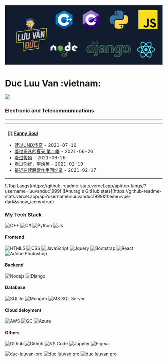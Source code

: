 ![Top banner](/top_banner.png)

<h1 align="left">Duc Luu Van :vietnam:</h1> 

![](https://komarev.com/ghpvc/?username=luuvanduc1999&style=flat-square)

<h3 align="left">Electronic and Telecommunications</h3>

---
<table>
<tr>
<td valign="top" width="50%">

#### 🤾‍♂️ <a href="https://www.douban.com/people/tangwei93/" target="_blank">Funny Soul</a>

<!-- douban starts -->
* <a href='https://book.douban.com/subject/35292726/' target='_blank'>读过UNIX传奇</a> - 2021-07-10
* <a href='http://movie.douban.com/subject/34660591/' target='_blank'>看过乐队的夏天 第二季</a> - 2021-06-26
* <a href='http://movie.douban.com/subject/27148168/' target='_blank'>看过赘婿</a> - 2021-06-26
* <a href='http://movie.douban.com/subject/34841067/' target='_blank'>看过你好，李焕英</a> - 2021-02-19
* <a href='https://book.douban.com/subject/6974582/' target='_blank'>最近在读股票作手回忆录</a> - 2021-02-17
<!-- douban ends -->

</td>
</tr>
</table>
![Top Langs](https://github-readme-stats.vercel.app/api/top-langs/?username=luuvanduc1999)   ![Anurag's GitHub stats](https://github-readme-stats.vercel.app/api?username=luuvanduc1999&theme=vue-dark&show_icons=true)

### My Tech Stack
![C++](https://img.shields.io/badge/C%2B%2B-00599C?style=for-the-badge&logo=c%2B%2B&logoColor=white)
![C#](https://img.shields.io/badge/C%23-239120?style=for-the-badge&logo=c-sharp&logoColor=white)
![Python](https://img.shields.io/badge/Python-3776AB?style=for-the-badge&logo=python&logoColor=white)
![Js](https://img.shields.io/badge/JavaScript-F7DF1E?style=for-the-badge&logo=javascript&logoColor=black)

#### Frontend
![HTML5](https://img.shields.io/badge/HTML-239120?style=for-the-badge&logo=html5&logoColor=white)
![CSS](https://img.shields.io/badge/CSS-239120?&style=for-the-badge&logo=css3&logoColor=white)
![JavaScript](https://img.shields.io/badge/JavaScript-F7DF1E?style=for-the-badge&logo=javascript&logoColor=black)
![Jquery](https://img.shields.io/badge/jQuery-0769AD?style=for-the-badge&logo=jquery&logoColor=white)
![Bootstrap](https://img.shields.io/badge/Bootstrap-563D7C?style=for-the-badge&logo=bootstrap&logoColor=white)
![React](https://img.shields.io/badge/React-20232A?style=for-the-badge&logo=react&logoColor=61DAF)
![Adobe Photoshop](http://img.shields.io/badge/-Abode%20Photoshop-26C9FF?style=for-the-badge&logo=adobe-photoshop&logoColor=ffffff)

#### Backend
![Nodejs](https://img.shields.io/badge/Node.js-43853D?style=for-the-badge&logo=node.js&logoColor=white)
![Django](https://img.shields.io/badge/Django-092E20?style=for-the-badge&logo=django&logoColor=white)

#### Database
![SQLite](https://img.shields.io/badge/SQLite-07405E?style=for-the-badge&logo=sqlite&logoColor=white)
![Mongdb](https://img.shields.io/badge/MongoDB-4EA94B?style=for-the-badge&logo=mongodb&logoColor=white)
![MS SQL Server](http://img.shields.io/badge/-MS%20SQL%20Server-CC2927?style=for-the-badge&logo=microsoft-sql-server&logoColor=ffffff)

#### Cloud deloyment 
![AWS](https://img.shields.io/badge/Amazon_AWS-232F3E?style=for-the-badge&logo=amazon-aws&logoColor=white)
![GC](https://img.shields.io/badge/Google_Cloud-4285F4?style=for-the-badge&logo=google-cloud&logoColor=white)
![Azure](https://img.shields.io/badge/Microsoft_Azure-0089D6?style=for-the-badge&logo=microsoft-azure&logoColor=white)

#### Others
![Github](https://img.shields.io/badge/Git-100000?style=for-the-badge&logo=git&logoColor=white)
![Github](https://img.shields.io/badge/GitHub-100000?style=for-the-badge&logo=github&logoColor=white)
![VS Code](http://img.shields.io/badge/-VS%20Code-0078d7?style=for-the-badge&logo=visual-studio-code&logoColor=ffffff)
![Jupyter](https://img.shields.io/badge/Jupyter-%23F37626.svg?style=for-the-badge&logo=Jupyter&logoColor=white)
![Figma](https://img.shields.io/badge/figma-%23F24E1E.svg?style=for-the-badge&logo=figma&logoColor=white)

<a href="https://linkedin.com/in/duc-luuvan-pro" target="blank"><img align="center" src="https://cdn.jsdelivr.net/npm/simple-icons@3.0.1/icons/linkedin.svg" alt="duc-luuvan-pro" height="20" width="20" /></a>
<a href="https://fb.com/duc.luuvan.pro" target="blank"><img align="center" src="https://cdn.jsdelivr.net/npm/simple-icons@3.0.1/icons/facebook.svg" alt="duc.luuvan.pro" height="20" width="20" /></a>
<a href="https://instagram.com/duc.luuvan.pro" target="blank"><img align="center" src="https://cdn.jsdelivr.net/npm/simple-icons@3.0.1/icons/instagram.svg" alt="duc.luuvan.pro" height="20" width="20" /></a>
